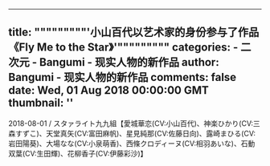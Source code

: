 
---
title: """""""""'小山百代以艺术家的身份参与了作品《Fly Me to the Star》'"""""""""
categories: 
    - 二次元
    - Bangumi - 现实人物的新作品
author: Bangumi - 现实人物的新作品
comments: false
date: Wed, 01 Aug 2018 00:00:00 GMT
thumbnail: ''
---

<div>   
2018-08-01 / スタァライト九九組【愛城華恋(CV:小山百代)、神楽ひかり(CV:三森すずこ)、天堂真矢(CV:富田麻帆)、星見純那(CV:佐藤日向)、露崎まひる(CV:岩田陽葵)、大場なな(CV:小泉萌香)、西條クロディーヌ(CV:相羽あいな)、石動双葉(CV:生田輝)、花柳香子(CV:伊藤彩沙)】   
</div>
            